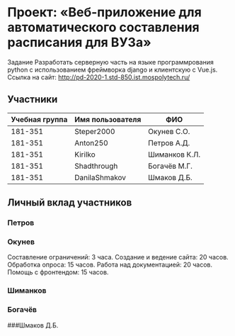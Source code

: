# Проект: «Веб-приложение для автоматического составления расписания для ВУЗа»

Задание
Разработать серверную часть на языке программрования python с использованием фреймворка django и клиентскую c Vue.js.
Ссылка на сайт: http://pd-2020-1.std-850.ist.mospolytech.ru/

## Участники

| Учебная группа | Имя пользователя | ФИО                      |
|----------------|------------------|--------------------------|
| 181-351        | Steper2000       | Окунев С.О.              |
| 181-351        | Anton250         | Петров А.Д.              |
| 181-351        | Kirilko          | Шиманков К.Л.            |
| 181-351        | Shadthrough      | Богачёв М.Г.             |
| 181-351        | DanilaShmakov    | Шмаков Д.Б.              |


## Личный вклад участников

### Петров

### Окунев
Составление ограничений: 3 часа. Создание и ведение сайта: 20 часов.
Обработка опроса: 15 часов. Работа над документацией: 20 часов. Помощь с фронтендом: 15 часов.
### Шиманков

### Богачёв 

###Шмаков Д.Б.  
